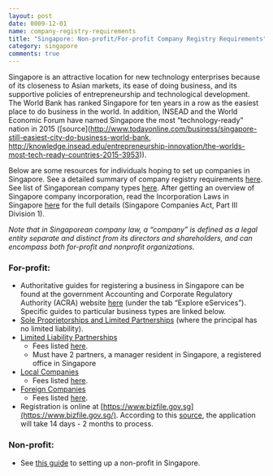 ```yaml
---
layout: post
date: 0009-12-01
name: company-registry-requirements
title: "Singapore: Non-profit/For-profit Company Registry Requirements"
category: singapore
comments: true
---
```




Singapore is an attractive location for new technology enterprises because of its closeness to Asian markets, its ease of doing business, and its supportive policies of entrepreneurship and technological development. The World Bank has ranked Singapore for ten years in a row as the easiest place to do business in the world. In addition, INSEAD and the World Economic Forum have named Singapore the most “technology-ready” nation in 2015 ([source](http://www.todayonline.com/business/singapore-still-easiest-city-do-business-world-bank, http://knowledge.insead.edu/entrepreneurship-innovation/the-worlds-most-tech-ready-countries-2015-3953)).

Below are some resources for individuals hoping to set up companies in Singapore.
See a detailed summary of company registry requirements [here](https://www.guidemesingapore.com/business-guides/incorporation-guides/introduction-to-incorporation/singapore-company-registration-guide).
See list of Singaporean company types [here](https://www.guidemesingapore.com/business-guides/incorporation-guides/introduction-to-incorporation/types-of-business-entities-in-singapore).
After getting an overview of Singapore company incorporation, read the Incorporation Laws in Singapore [here](https://sso.agc.gov.sg/Act/CoA1967#pr17-) for the full details (Singapore Companies Act, Part III Division 1).

*Note that in Singaporean company law, a “company” is defined as a legal entity separate and distinct from its directors and shareholders, and can encompass both for-profit and nonprofit organizations.*

### For-profit:
   * Authoritative guides for registering a business in Singapore can be found at the government Accounting and Corporate Regulatory Authority (ACRA) website [here](https://www.bizfile.gov.sg/) (under the tab “Explore eServices”). Specific guides to particular business types are linked below.  
   * [Sole Proprietorships and Limited Partnerships](https://www.acra.gov.sg/Sole_Proprietorships/) (where the principal has no limited liability). 
   * [Limited Liability Partnerships](https://www.acra.gov.sg/Limited_Liability_Partnerships/) 
      * Fees listed [here](https://www.acra.gov.sg/components/wireframes/howToGuidesSummary.aspx?pageid=1023). 
      * Must have 2 partners, a manager resident in Singapore, a registered office in Singapore 
   * [Local Companies](https://www.acra.gov.sg/Companies/) 
      * Fees listed [here](https://www.acra.gov.sg/Company-Related_fees/). 
   * [Foreign Companies](https://www.acra.gov.sg/Foreign_Companies/) 
      * Fees listed [here](https://www.acra.gov.sg/Company-Related_fees/).	 
   * Registration is online at [https://www.bizfile.gov.sg](https://www.bizfile.gov.sg/). According to this [source](https://www.acra.gov.sg/components/wireframes/howToGuidesSummary.aspx?pageid=1859), the application will take 14 days - 2 months to process.  
### Non-profit: 
   * See [this guide](https://www.guidemesingapore.com/business-guides/incorporation-guides/other-business-entity-types/setting-up-a-non-profit-entity-in-singapore---part-1) to setting up a non-profit in Singapore. 


